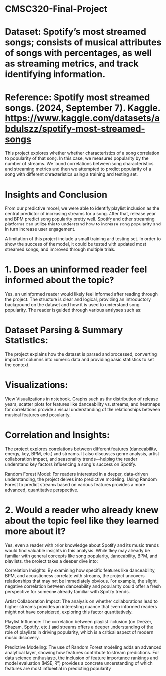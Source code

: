 # CMSC320-Final-Project

# Dataset: Spotify’s most streamed songs; consists of musical attributes of songs with percentages, as well as streaming metrics, and track identifying information.
# Reference: Spotify most streamed songs. (2024, September 7). Kaggle. https://www.kaggle.com/datasets/abdulszz/spotify-most-streamed-songs

This project explores whether whether characteristics of a song correlation to popularity of that song. In this case, we measured popularity by the number of streams. We found correlations between song characteristics and streaming metrics and then we attempted to predict popularity of a song with different chracteristics using a training and testing set. 

# Insights and Conclusion
From our predictive model, we were able to identify playlist inclusion as the central predictor of increasing streams for a song. After that, release year and BPM predict song popularity pretty well. Spotify and other streaming platforms can utilize this to understand how to increase song popularity and in turn increase user engagement.

A limitation of this project include a small training and testing set. In order to show the success of the model, it could be tested with updated most streamed songs, and improved through multiple trials.

# 1. Does an uninformed reader feel informed about the topic?
Yes, an uninformed reader would likely feel informed after reading through the project. The structure is clear and logical, providing an introductory background on the dataset and how it is used to understand song popularity. The reader is guided through various analyses such as:

# Dataset Parsing & Summary Statistics: 

The project explains how the dataset is parsed and processed, converting important columns into numeric data and providing basic statistics to set the context.

# Visualizations: 

View Visualizations in notebook. Graphs such as the distribution of release years, scatter plots for features like danceability vs. streams, and heatmaps for correlations provide a visual understanding of the relationships between musical features and popularity.

# Correlation and Insights: 

The project explores correlations between different features (danceability, energy, key, BPM, etc.) and streams. It also discusses genre analysis, artist collaboration impact, and seasonality trends—helping the reader understand key factors influencing a song's success on Spotify.

Random Forest Model: For readers interested in a deeper, data-driven understanding, the project delves into predictive modeling. Using Random Forest to predict streams based on various features provides a more advanced, quantitative perspective.

# 2. Would a reader who already knew about the topic feel like they learned more about it?
Yes, even a reader with prior knowledge about Spotify and its music trends would find valuable insights in this analysis. While they may already be familiar with general concepts like song popularity, danceability, BPM, and playlists, the project takes a deeper dive into:

Correlation Insights: By examining how specific features like danceability, BPM, and acousticness correlate with streams, the project uncovers relationships that may not be immediately obvious. For example, the slight negative correlation between danceability and popularity could offer a fresh perspective for someone already familiar with Spotify trends.

Artist Collaboration Impact: The analysis on whether collaborations lead to higher streams provides an interesting nuance that even informed readers might not have considered, exploring this factor quantitatively.

Playlist Influence: The correlation between playlist inclusion (on Deezer, Shazam, Spotify, etc.) and streams offers a deeper understanding of the role of playlists in driving popularity, which is a critical aspect of modern music discovery.

Predictive Modeling: The use of Random Forest modeling adds an advanced analytical layer, showing how features contribute to stream predictions. For data science enthusiasts, the inclusion of feature importance rankings and model evaluation (MSE, R²) provides a concrete understanding of which features are most influential in predicting popularity.
